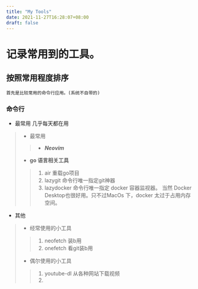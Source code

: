 ```yaml
---
title: "My Tools"
date: 2021-11-27T16:28:07+08:00
draft: false
---
```


# 记录常用到的工具。

## 按照常用程度排序
	首先是比较常用的命令行应用。(系统不自带的)
### 命令行
- 最常用 几乎每天都在用
> - 最常用 
>> - ***Neovim***
> - **go 语言相关工具**
>> 1. air 重载go项目
>> 2. lazygit 命令行唯一指定git神器
>> 3. lazydocker 命令行唯一指定 docker 容器监视器。
当然 Docker Desktop也很好用。只不过MacOs 下，docker 太过于占用内存空间。

- 其他
> - 经常使用的小工具
>> 1. neofetch 装b用
>> 2. onefetch 看git装b用
>- 偶尔使用的小工具
>> 1. youtube-dl 从各种网站下载视频
>> 2. 


